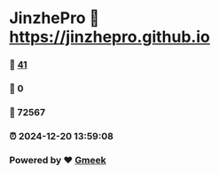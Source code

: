 # JinzhePro :link: https://jinzhepro.github.io 
### :page_facing_up: [41](https://jinzhepro.github.io/tag.html) 
### :speech_balloon: 0 
### :hibiscus: 72567 
### :alarm_clock: 2024-12-20 13:59:08 
### Powered by :heart: [Gmeek](https://github.com/Meekdai/Gmeek)
